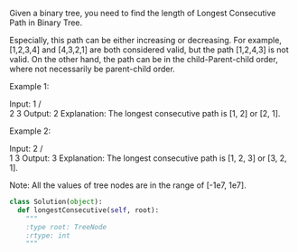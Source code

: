 Given a binary tree, you need to find the length of Longest Consecutive Path in Binary Tree. 

Especially, this path can be either increasing or decreasing. For example, [1,2,3,4] and [4,3,2,1] are both considered valid, but the path [1,2,4,3] is not valid. On the other hand, the path can be in the child-Parent-child order, where not necessarily be parent-child order.

Example 1:

Input:
        1
       / \
      2   3
Output: 2
Explanation: The longest consecutive path is [1, 2] or [2, 1].



Example 2:

Input:
        2
       / \
      1   3
Output: 3
Explanation: The longest consecutive path is [1, 2, 3] or [3, 2, 1].



Note:
All the values of tree nodes are in the range of [-1e7, 1e7].
 




```python
class Solution(object):
  def longestConsecutive(self, root):
    """
    :type root: TreeNode
    :rtype: int
    """
```
